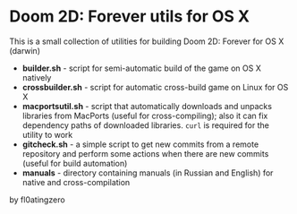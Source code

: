 Doom 2D: Forever utils for OS X
===============================

This is a small collection of utilities for building Doom 2D: Forever for OS X (darwin)

- **builder.sh** - script for semi-automatic build of the game on OS X natively
- **crossbuilder.sh** - script for automatic cross-build game on Linux for OS X
- **macportsutil.sh** - script that automatically downloads and unpacks libraries from MacPorts (useful for cross-compiling); also it can fix dependency paths of downloaded libraries. `curl` is required for the utility to work
- **gitcheck.sh** - a simple script to get new commits from a remote repository and perform some actions when there are new commits (useful for build automation)
- **manuals** - directory containing manuals (in Russian and English) for native and cross-compilation

by fl0atingzero
